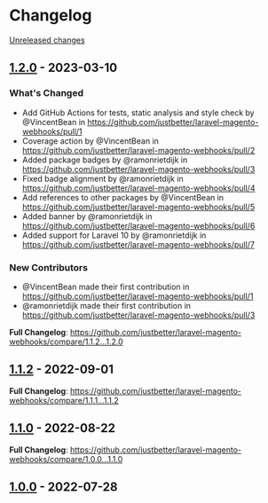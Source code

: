 # Changelog 

[Unreleased changes](https://github.com/justbetter/laravel-magento-webhooks/compare/1.2.0...main)
## [1.2.0](https://github.com/justbetter/laravel-magento-webhooks/releases/tag/1.2.0) - 2023-03-10

### What's Changed
* Add GitHub Actions for tests, static analysis and style check by @VincentBean in https://github.com/justbetter/laravel-magento-webhooks/pull/1
* Coverage action by @VincentBean in https://github.com/justbetter/laravel-magento-webhooks/pull/2
* Added package badges by @ramonrietdijk in https://github.com/justbetter/laravel-magento-webhooks/pull/3
* Fixed badge alignment by @ramonrietdijk in https://github.com/justbetter/laravel-magento-webhooks/pull/4
* Add references to other packages by @VincentBean in https://github.com/justbetter/laravel-magento-webhooks/pull/5
* Added banner by @ramonrietdijk in https://github.com/justbetter/laravel-magento-webhooks/pull/6
* Added support for Laravel 10 by @ramonrietdijk in https://github.com/justbetter/laravel-magento-webhooks/pull/7

### New Contributors
* @VincentBean made their first contribution in https://github.com/justbetter/laravel-magento-webhooks/pull/1
* @ramonrietdijk made their first contribution in https://github.com/justbetter/laravel-magento-webhooks/pull/3

**Full Changelog**: https://github.com/justbetter/laravel-magento-webhooks/compare/1.1.2...1.2.0

## [1.1.2](https://github.com/justbetter/laravel-magento-webhooks/releases/tag/1.1.2) - 2022-09-01

**Full Changelog**: https://github.com/justbetter/laravel-magento-webhooks/compare/1.1.1...1.1.2

## [1.1.0](https://github.com/justbetter/laravel-magento-webhooks/releases/tag/1.1.0) - 2022-08-22

**Full Changelog**: https://github.com/justbetter/laravel-magento-webhooks/compare/1.0.0...1.1.0

## [1.0.0](https://github.com/justbetter/laravel-magento-webhooks/releases/tag/1.0.0) - 2022-07-28



